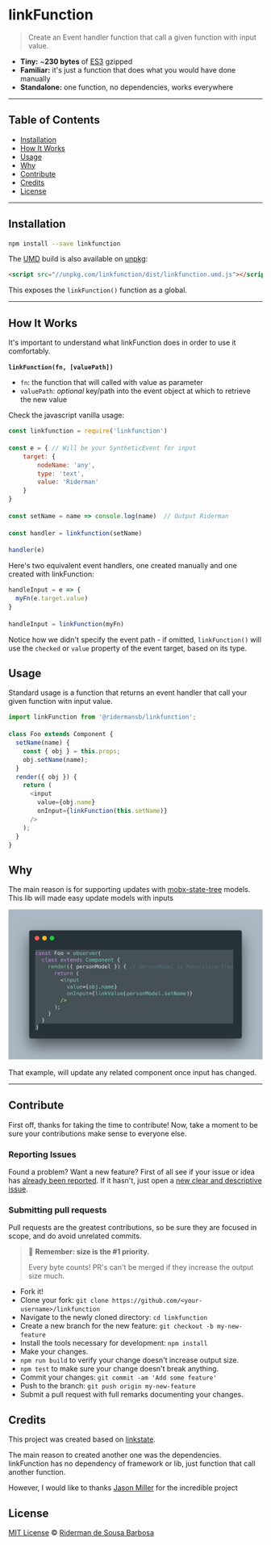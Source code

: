 # linkFunction

> Create an Event handler function that call a given function with input value.

-   **Tiny:** ~**230 bytes** of [ES3](https://unpkg.com/linkfunction) gzipped
-   **Familiar:** it's just a function that does what you would have done manually
-   **Standalone:** one function, no dependencies, works everywhere

* * *

## Table of Contents

-   [Installation](#installation)
-   [How It Works](#how-it-works)
-   [Usage](#usage)
-   [Why](#why)
-   [Contribute](#contribute)
-   [Credits](#credits)
-   [License](#license)

* * *

## Installation

```sh
npm install --save linkfunction
```

The [UMD](https://github.com/umdjs/umd) build is also available on [unpkg](https://unpkg.com/linkfunction/dist/linkfunction.umd.js):

```html
<script src="//unpkg.com/linkfunction/dist/linkfunction.umd.js"></script>
```

This exposes the `linkFunction()` function as a global.

* * *

## How It Works

It's important to understand what linkFunction does in order to use it comfortably.

**`linkFunction(fn, [valuePath])`**

- `fn`: the function that will called with value as parameter
- `valuePath`: _optional_ key/path into the event object at which to retrieve the new value

Check the javascript vanilla usage:

```js
const linkfunction = require('linkfunction')

const e = { // Will be your SyntheticEvent for input
    target: {
        nodeName: 'any',
        type: 'text',
        value: 'Riderman'
    }
}

const setName = name => console.log(name)  // Output Riderman

const handler = linkfunction(setName)

handler(e)
```

Here's two equivalent event handlers, one created manually and one created with linkFunction:

```js
handleInput = e => {
  myFn(e.target.value)
}

handleInput = linkFunction(myFn)
```

Notice how we didn't specify the event path - if omitted, `linkFunction()` will use the `checked` or `value` property of the event target, based on its type.

## Usage

Standard usage is a function that returns an event handler that call your given function witn input value.

```js
import linkFunction from '@ridermansb/linkfunction';

class Foo extends Component {
  setName(name) {
    const { obj } = this.props;
    obj.setName(name);
  }
  render({ obj }) {
    return (
      <input
        value={obj.name}
        onInput={linkFunction(this.setName)}
      />
    );
  }
}
```

## Why

The main reason is for supporting updates with [mobx-state-tree][mst] models.   
This lib will made easy update models with inputs

![example.png](example.png)

That example, will update any related component once input has changed.

* * *

## Contribute

First off, thanks for taking the time to contribute!
Now, take a moment to be sure your contributions make sense to everyone else.

### Reporting Issues

Found a problem? Want a new feature? First of all see if your issue or idea has [already been reported](../../issues).
If it hasn't, just open a [new clear and descriptive issue](../../issues/new).

### Submitting pull requests

Pull requests are the greatest contributions, so be sure they are focused in scope, and do avoid unrelated commits.

> 💁 **Remember: size is the #1 priority.**
>
> Every byte counts! PR's can't be merged if they increase the output size much.

-   Fork it!
-   Clone your fork: `git clone https://github.com/<your-username>/linkfunction`
-   Navigate to the newly cloned directory: `cd linkfunction`
-   Create a new branch for the new feature: `git checkout -b my-new-feature`
-   Install the tools necessary for development: `npm install`
-   Make your changes.
-   `npm run build` to verify your change doesn't increase output size.
-   `npm test` to make sure your change doesn't break anything.
-   Commit your changes: `git commit -am 'Add some feature'`
-   Push to the branch: `git push origin my-new-feature`
-   Submit a pull request with full remarks documenting your changes.

## Credits

This project was created based on [linkstate][linkstate].

The main reason to created another one was the dependencies. linkFunction has no dependency of framework or lib, just function that call another function.

However, I would like to thanks [Jason Miller](https://jasonformat.com/) for the incredible project 

## License

[MIT License](LICENSE.md) © [Riderman de Sousa Barbosa](http://ridermansb.github.io/)

[linkstate]: https://github.com/developit/linkstate
[mst]: https://github.com/mobxjs/mobx-state-tree#identifiers
